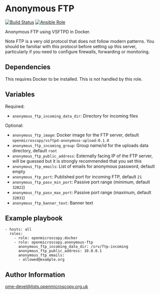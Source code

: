 Anonymous FTP
=============

[![Build Status](https://travis-ci.org/openmicroscopy/ansible-role-anonymous-ftp.svg)](https://travis-ci.org/openmicroscopy/ansible-role-anonymous-ftp)
[![Ansible Role](https://img.shields.io/ansible/role/14772.svg)](https://galaxy.ansible.com/openmicroscopy/anonymous-ftp/)


Anonymous FTP using VSFTPD in Docker.

Note FTP is a very old protocol that does not follow modern patterns.
You should be familiar with this protocol before setting up this server, particularly if you need to configure firewalls, forwarding or monitoring.


Dependencies
------------

This requires Docker to be installed.
This is not handled by this role.


Variables
---------

Required:
- `anonymous_ftp_incoming_data_dir`: Directory for incoming files

Optional:
- `anonymous_ftp_image`: Docker image for the FTP server, default `openmicroscopy/vsftpd-anonymous-upload:0.1.0`
- `anonymous_ftp_incoming_group`: Group name/id for the uploads data directory, default `root`
- `anonymous_ftp_public_address`: Externally facing IP of the FTP server, will be guessed but it is strongly recommended that you set this
- `anonymous_ftp_emails`: List of emails for anonymous password, default empty
- `anonymous_ftp_port`: Published port for incoming FTP, default `21`
- `anonymous_ftp_pasv_min_port`: Passive port range (minimum, default `32022`)
- `anonymous_ftp_pasv_max_port`: Passive port range (maximum, default `32031`)
- `anonymous_ftp_banner_text`: Banner text


Example playbook
----------------
    - hosts: all
      roles:
        - role: openmicroscopy.docker
        - role: openmicroscopy.anonymous-ftp
          anonymous_ftp_incoming_data_dir: /srv/ftp-incoming
          anonymous_ftp_public_address: 10.0.0.1
          anonymous_ftp_emails:
          - allowed@example.org


Author Information
------------------

ome-devel@lists.openmicroscopy.org.uk
